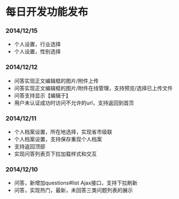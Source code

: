 每日开发功能发布
======
### 2014/12/15
* 个人设置，行业选择
* 个人设置，性别选择

### 2014/12/12
* 问答实现正文编辑框的图片/附件上传
* 问答实现正文编辑框的图片/附件在线管理，支持预览/选择已上传文件
* 问答支持显示【编辑于】
* 用户未认证成功时访问不允许的url，支持返回到首页

### 2014/12/11
* 个人档案设置，所在地选择，实现省市级联
* 个人档案设置，支持保存重现个人档案
* 支持返回顶部
* 实现问答列表页下拉加载样式和交互

### 2014/12/10
* 问答，新增加questions#list Ajax接口，支持下拉刷新
* 问答，实现热门，最新，未回答三类问题列表的展示